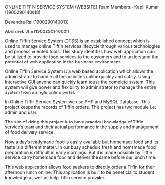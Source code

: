
ONLINE TIFFIN SERVICE SYSTEM (WEBSITE)
Team Members:-
Kapil Kumar (1900290140018)

Devendra Rai (1900290140013)

Abhishek Jha (1900290140001)

Online Tiffin Service System (OTSS) is an established concept which is used to 
manage online Tiffin services lifecycle through various technologies and process oriented tools. 
This study identifies how web application can be utilized to provide food services to the customers 
and to understand the potential of web application in the business environment.


Online Tiffin Service System is a web based application which allows the administrator to handle 
all the activities online quickly and safely. Using Interactive GUI anyone can quickly learn touse 
the complete system. This system will give power and flexibility to administrator to manage the 
entire system from a single online portal.


In Online Tiffin Service System we use PHP and MySQL Database. This project keeps the records 
of Tiffin orders. This project has two module i.e. admin and user.


The aim of doing this project is to have practical knowledge of Tiffin service’s team and their 
actual performance in the supply and management of food delivery service. 


Now a day’s readymade food is easily available but homemade food and its taste is a different 
matter. In our busy schedule fresh and homemade food preparation is difficult in early mornings. 
But it is made possible by Tiffin service carry homemade food and deliver the same before our 
lunch time.


This web application allows food seekers to directly order a Tiffin for their afternoon lunch online. 
This application is built to be beneficial to student knowledge as well as help Tiffin service 
provider.
